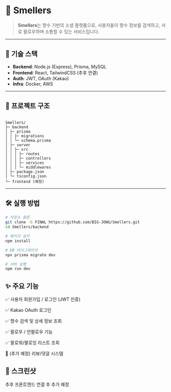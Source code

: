# 🌸 Smellers

> **Smellers**는 향수 기반의 소셜 플랫폼으로, 사용자들이 향수 정보를 검색하고, 서로 팔로우하며 소통할 수 있는 서비스입니다.  

---

## 🚀 기술 스택

- **Backend**: Node.js (Express), Prisma, MySQL  
- **Frontend**: React, TailwindCSS (추후 연결)  
- **Auth**: JWT, OAuth (Kakao)  
- **Infra**: Docker, AWS  

---

## 📂 프로젝트 구조
```

Smellers/
├─ backend
│ ├─ prisma
│ │ ├─ migrations
│ │ └─ schema.prisma
│ ├─ server
│ │ ├─ src
│ │ │ ├─ routes
│ │ │ ├─ controllers
│ │ │ ├─ services
│ │ │ └─ middlewares
│ ├─ package.json
│ └─ tsconfig.json
└─ frontend (예정)
```
---

## 🛠 실행 방법

```bash
# 저장소 클론
git clone -b FINAL https://github.com/BIG-JONG/Smellers.git
cd Smellers/backend

# 패키지 설치
npm install

# DB 마이그레이션
npx prisma migrate dev

# 서버 실행
npm run dev
```
## ✨ 주요 기능
✅ 사용자 회원가입 / 로그인 (JWT 인증)

✅ Kakao OAuth 로그인

✅ 향수 검색 및 상세 정보 조회

✅ 팔로우 / 언팔로우 기능

✅ 팔로워/팔로잉 리스트 조회

🔄 (추가 예정) 리뷰/댓글 시스템

## 📸 스크린샷
추후 프론트엔드 연결 후 추가 예정